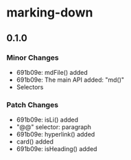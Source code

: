 # marking-down

## 0.1.0

### Minor Changes

- 691b09e: mdFile() added
- 691b09e: The main API added: "md()"
- Selectors

### Patch Changes

- 691b09e: isLi() added
- "@@" selector: paragraph
- 691b09e: hyperlink() added
- card() added
- 691b09e: isHeading() added
